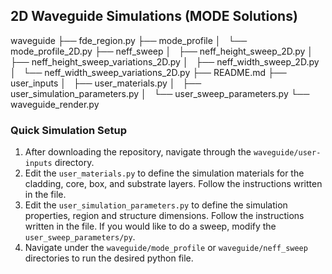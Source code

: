 ## 2D Waveguide Simulations (MODE Solutions)

waveguide
├── fde_region.py
├── mode_profile
│   └── mode_profile_2D.py
├── neff_sweep
│   ├── neff_height_sweep_2D.py
│   ├── neff_height_sweep_variations_2D.py
│   ├── neff_width_sweep_2D.py
│   └── neff_width_sweep_variations_2D.py
├── README.md
├── user_inputs
│   ├── user_materials.py
│   ├── user_simulation_parameters.py
│   └── user_sweep_parameters.py
└── waveguide_render.py


### Quick Simulation Setup

1. After downloading the repository, navigate through the `waveguide/user-inputs` directory.
2. Edit the `user_materials.py` to define the simulation materials for the cladding, core, box, and substrate layers. Follow the instructions written in the file.
3. Edit the `user_simulation_parameters.py` to define the simulation properties, region and structure dimensions. Follow the instructions written in the file. If you would like to do a sweep, modify the `user_sweep_parameters/py`.
4. Navigate under the `waveguide/mode_profile` or `waveguide/neff_sweep` directories to run the desired python file.
